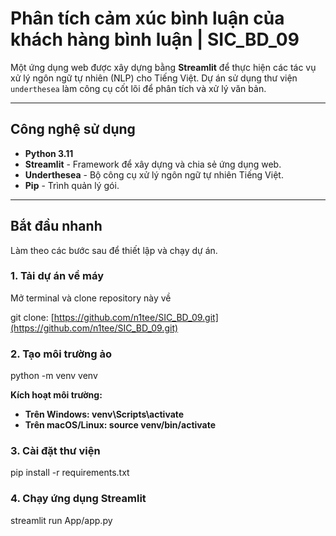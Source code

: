 # **Phân tích cảm xúc bình luận của khách hàng bình luận | SIC_BD_09** ‍️

Một ứng dụng web được xây dựng bằng **Streamlit** để thực hiện các tác vụ xử lý ngôn ngữ tự nhiên (NLP) cho Tiếng Việt. 
Dự án sử dụng thư viện `underthesea` làm công cụ cốt lõi để phân tích và xử lý văn bản.


---

## **Công nghệ sử dụng**

* **Python 3.11**
* **Streamlit** - Framework để xây dựng và chia sẻ ứng dụng web.
* **Underthesea** - Bộ công cụ xử lý ngôn ngữ tự nhiên Tiếng Việt.
* **Pip** - Trình quản lý gói.

---

## **Bắt đầu nhanh**

Làm theo các bước sau để thiết lập và chạy dự án.

### **1. Tải dự án về máy**

Mở terminal và clone repository này về

git clone: [https://github.com/n1tee/SIC_BD_09.git](https://github.com/n1tee/SIC_BD_09.git)

### **2. Tạo môi trường ảo**
python -m venv venv

**Kích hoạt môi trường:**
* **Trên Windows: venv\Scripts\activate**
* **Trên macOS/Linux: source venv/bin/activate**

### **3. Cài đặt thư viện**
pip install -r requirements.txt

### **4. Chạy ứng dụng Streamlit**
streamlit run App/app.py
